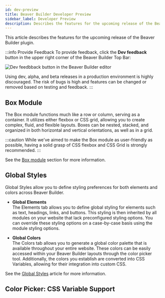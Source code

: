 ```yaml
---
id: dev-preview
title: Beaver Builder Developer Preview
sidebar_label: Developer Preview
description: Describes the features for the upcoming release of the Beaver Builder plugin.
---
```


This article describes the features for the upcoming release of the Beaver Builder plugin.

<!-- :::info
**Developer Preview Currently Unavailable!**

Information will be added as soon as a developer preview for Beaver Builder is released.
::: -->

:::info Provide Feedback
To provide feedback, click the **Dev feedback** button in the upper right corner of the Beaver Builder Top Bar:

![Dev feedbback button in the Beaver Builder editor](/img/beaver-builder/dev-preview--1.jpg)

Using dev, alpha, and beta releases in a production environment is highly discouraged. The risk of bugs is high and features can be changed or removed based on testing and feedback.
:::

## Box Module

The Box module functions much like a row or column, serving as a container. It utilizes either flexbox or CSS grid, allowing you to create complex, fluid, and flexible layouts. Boxes can be nested, stacked, and organized in both horizontal and vertical orientations, as well as in a grid.

:::caution
While we've aimed to make the Box module as user-friendly as possible, having a solid grasp of CSS flexbox and CSS Grid is strongly recommended.
:::

See the [Box module](layouts/modules/box/index.md) section for more information.

## Global Styles

Global Styles allow you to define styling preferences for both elements and colors across Beaver Builder.

* **Global Elements**  
  The Elements tab allows you to define global styling for elements such as text, headings, links, and buttons. This styling is then inherited by all modules on your website that lack preconfigured styling options. You can override these styling options on a case-by-case basis using the module styling options.

* **Global Colors**  
  The Colors tab allows you to generate a global color palette that is available throughout your entire website. These colors can be easily accessed within your Beaver Builder layouts through the color picker tool. Additionally, the colors you establish are converted into CSS Variables, allowing for their integration into custom CSS.

See the [Global Styles](../user-interface/global-styles.md) article for more information.

## Color Picker: CSS Variable Support